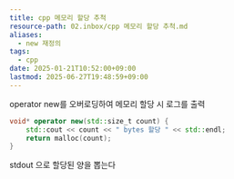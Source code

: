 ```yaml
---
title: cpp 메모리 할당 추척
resource-path: 02.inbox/cpp 메모리 할당 추척.md
aliases:
  - new 재정의
tags:
  - cpp
date: 2025-01-21T10:52:00+09:00
lastmod: 2025-06-27T19:48:59+09:00
---
```

operator new를 오버로딩하여 메모리 할당 시 로그를 출력

```cpp
void* operator new(std::size_t count) {
    std::cout << count << " bytes 할당 " << std::endl;
    return malloc(count);
}
```

stdout 으로 할당된 양을 뽑는다
